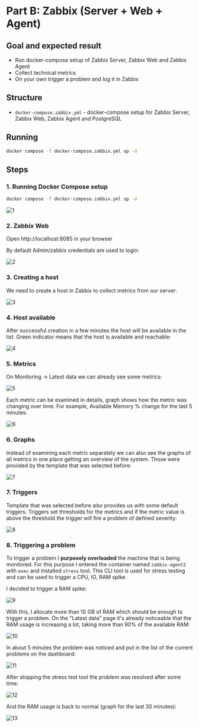 # Part B: Zabbix (Server + Web + Agent)

## Goal and expected result

- Run docker-compose setup of Zabbix Server, Zabbix Web and Zabbix Agent
- Collect technical metrics
- On your own trigger a problem and log it in Zabbix

## Structure

- `docker-compose.zabbix.yml` - docker-compose setup for Zabbix Server, Zabbix Web, Zabbix Agent and PostgreSQL

## Running

```bash
docker compose -f docker-compose.zabbix.yml up -d
```

## Steps

### 1. Running Docker Compose setup

```bash
docker compose -f docker-compose.zabbix.yml up -d
```

![1](screenshots/1.jpg)

### 2. Zabbix Web

Open http://localhost:8085 in your browser

By default Admin/zabbix credentials are used to login:

![2](screenshots/2.jpg)

### 3. Creating a host

We need to create a host in Zabbix to collect metrics from our server:

![3](screenshots/3.jpg)

### 4. Host available

After successful creation in a few minutes the host will be available in the list. Green indicator means that the host is available and reachable:

![4](screenshots/4.jpg)

### 5. Metrics

On Monitoring -> Latest data we can already see some metrics:

![5](screenshots/5.jpg)

Each metric can be examined in details, graph shows how the metric was changing over time. For example, Available Memory % change for the last 5 minutes:

![6](screenshots/6.jpg)

### 6. Graphs

Instead of examining each metric separately we can also see the graphs of all metrics in one place getting an overview of the system. Those were provided by the template that was selected before:

![7](screenshots/7.jpg)

### 7. Triggers

Template that was selected before also provides us with some default triggers. Triggers set thresholds for the metrics and if the metric value is above the threshold the trigger will fire a problem of defined severity:

![8](screenshots/8.jpg)

### 8. Triggering a problem

To trigger a problem I **purposely overloaded** the machine that is being monitored. For this purpose I entered the container named `zabbix-agent2` with `exec` and installed `stress` tool. This CLI tool is used for stress testing and can be used to trigger a CPU, IO, RAM spike.

I decided to trigger a RAM spike:

![9](screenshots/9.jpg)

With this, I allocate more than 10 GB of RAM which should be enough to trigger a problem. On the "Latest data" page it's already noticeable that the RAM usage is increasing a lot, taking more than 90% of the available RAM:

![10](screenshots/10.jpg)

In about 5 minutes the problem was noticed and put in the list of the current problems on the dashboard:

![11](screenshots/11.jpg)

After stopping the stress test tool the problem was resolved after some time:

![12](screenshots/12.jpg)

And the RAM usage is back to normal (graph for the last 30 minutes):

![13](screenshots/13.jpg)
